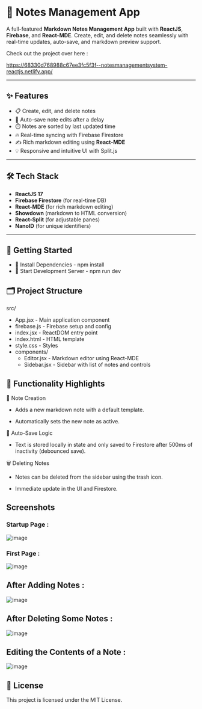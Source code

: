 # 📝 Notes Management App

A full-featured **Markdown Notes Management App** built with **ReactJS**, **Firebase**, and **React-MDE**. Create, edit, and delete notes seamlessly with real-time updates, auto-save, and markdown preview support.

Check out the project over here : 

https://68330d768988c67ee3fc5f3f--notesmanagementsystem-reactjs.netlify.app/

---

## ✨ Features

- 📋 Create, edit, and delete notes
- 🧠 Auto-save note edits after a delay
- ⏱️ Notes are sorted by last updated time
- 🔥 Real-time syncing with Firebase Firestore
- ✍️ Rich markdown editing using **React-MDE**
- 💡 Responsive and intuitive UI with Split.js

---

## 🛠️ Tech Stack

- **ReactJS 17**
- **Firebase Firestore** (for real-time DB)
- **React-MDE** (for rich markdown editing)
- **Showdown** (markdown to HTML conversion)
- **React-Split** (for adjustable panes)
- **NanoID** (for unique identifiers)

---

## 🚀 Getting Started

- 🔧 Install Dependencies - npm install
- 🧪 Start Development Server - npm run dev

## 🗂️ Project Structure

src/
- App.jsx               - Main application component
- firebase.js           - Firebase setup and config
- index.jsx             - ReactDOM entry point
- index.html            - HTML template
- style.css             - Styles
- components/
    - Editor.jsx        - Markdown editor using React-MDE
    - Sidebar.jsx       - Sidebar with list of notes and controls

## 🧠 Functionality Highlights

📝 Note Creation
- Adds a new markdown note with a default template.

- Automatically sets the new note as active.

💾 Auto-Save Logic
- Text is stored locally in state and only saved to Firestore after 500ms of inactivity (debounced save).

🗑️ Deleting Notes
- Notes can be deleted from the sidebar using the trash icon.

- Immediate update in the UI and Firestore.


## Screenshots

### Startup Page :


![image](https://github.com/user-attachments/assets/a7693ae4-cbde-4ce7-9835-ae50244b98f3)



### First Page :


![image](https://github.com/user-attachments/assets/78791c31-fc0e-435c-9661-88f11ac95652)



## After Adding Notes :


![image](https://github.com/user-attachments/assets/03dd3428-52e5-42d9-8228-c3edbe361424)



## After Deleting Some Notes :


![image](https://github.com/user-attachments/assets/64ab609e-f216-486c-883a-9e819e61643b)



## Editing the Contents of a Note :


![image](https://github.com/user-attachments/assets/a24088c6-e777-4c7d-a8d1-fb59c59d8199)

## 📄 License

This project is licensed under the MIT License.
